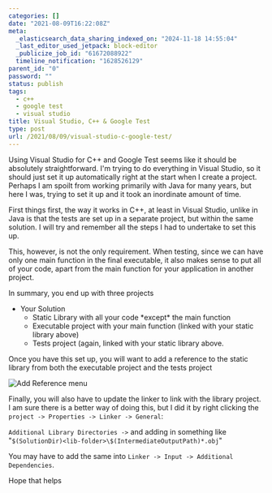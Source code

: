 ```yaml
---
categories: []
date: "2021-08-09T16:22:08Z"
meta:
  _elasticsearch_data_sharing_indexed_on: "2024-11-18 14:55:04"
  _last_editor_used_jetpack: block-editor
  _publicize_job_id: "61672088922"
  timeline_notification: "1628526129"
parent_id: "0"
password: ""
status: publish
tags:
  - c++
  - google test
  - visual studio
title: Visual Studio, C++ & Google Test
type: post
url: /2021/08/09/visual-studio-c-google-test/
---
```


Using Visual Studio for C++ and Google Test seems like it should be absolutely
straightforward. I\'m trying to do everything in Visual Studio, so it should
just set it up automatically right at the start when I create a project. Perhaps
I am spoilt from working primarily with Java for many years, but here I was,
trying to set it up and it took an inordinate amount of time.

First things first, the way it works in C++, at least in Visual Studio, unlike
in Java is that the tests are set up in a separate project, but within the same
solution. I will try and remember all the steps I had to undertake to set this
up.

This, however, is not the only requirement. When testing, since we can have only
one main function in the final executable, it also makes sense to put all of
your code, apart from the main function for your application in another project.

<!--more-->

In summary, you end up with three projects

- Your Solution
  - Static Library with all your code \*except\* the main function
  - Executable project with your main function (linked with your static library
    above)
  - Tests project (again, linked with your static library above.

Once you have this set up, you will want to add a reference to the static
library from both the executable project and the tests project

![Add Reference menu](/assets/2021/08/image.png "Add Reference")

Finally, you will also have to update the linker to link with the library
project. I am sure there is a better way of doing this, but I did it by right
clicking the `project -> Properties -> Linker -> General`:

`Additional Library Directories ->` and adding in something like
"`$(SolutionDir)<lib-folder>\$(IntermediateOutputPath)*.obj`"

You may have to add the same into `Linker -> Input -> Additional Dependencies`.

Hope that helps

